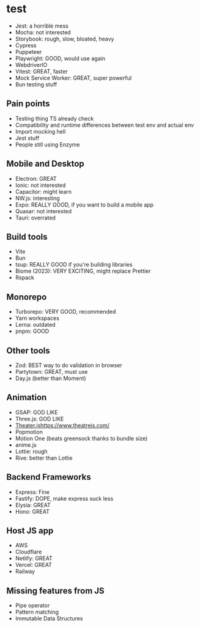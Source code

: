 # test

- Jest: a horrible mess
- Mocha: not interested
- Storybook: rough, slow, bloated, heavy
- Cypress
- Puppeteer
- Playwright: GOOD, would use again
- WebdriverIO
- Vitest: GREAT, faster
- Mock Service Worker: GREAT, super powerful
- Bun testing stuff

## Pain points

- Testing thing TS already check
- Compatibility and runtime differences between test env and actual env
- Import mocking hell
- Jest stuff
- People still using Enzyme


## Mobile and Desktop

- Electron: GREAT
- Ionic: not interested
- Capacitor: might learn
- NW.js: interesting
- Expo: REALLY GOOD, if you want to build a mobile app
- Quasar: not interested
- Tauri: overrated

## Build tools

- Vite
- Bun
- tsup: REALLY GOOD if you're building libraries
- Biome (2023): VERY EXCITING, might replace Prettier
- Rspack

## Monorepo

- Turborepo: VERY GOOD, recommended
- Yarn workspaces
- Lerna: outdated
- pnpm: GOOD

## Other tools

- Zod: BEST way to do validation in browser
- Partytown: GREAT, must use
- Day.js (better than Moment)

## Animation

- GSAP: GOD LIKE
- Three.js: GOD LIKE
- [Theater.js](https://www.theatrejs.com/)https://www.theatrejs.com/
- Popmotion
- Motion One (beats greensock thanks to bundle size)
- anime.js
- Lottie: rough
- Rive: better than Lottie

## Backend Frameworks

- Express: Fine
- Fastify: DOPE, make express suck less
- Elysia: GREAT
- Hono: GREAT

## Host JS app

- AWS
- Cloudflare
- Netlify: GREAT
- Vercel: GREAT
- Railway

## Missing features from JS

- Pipe operator
- Pattern matching
- Immutable Data Structures




